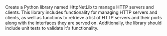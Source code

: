 Create a Python library named HttpNetLib to manage HTTP servers and clients. This library includes functionality for managing HTTP servers and clients, as well as functions to retrieve a list of HTTP servers and their ports along with the interfaces they are served on. Additionally, the library should include unit tests to validate it's functionality.